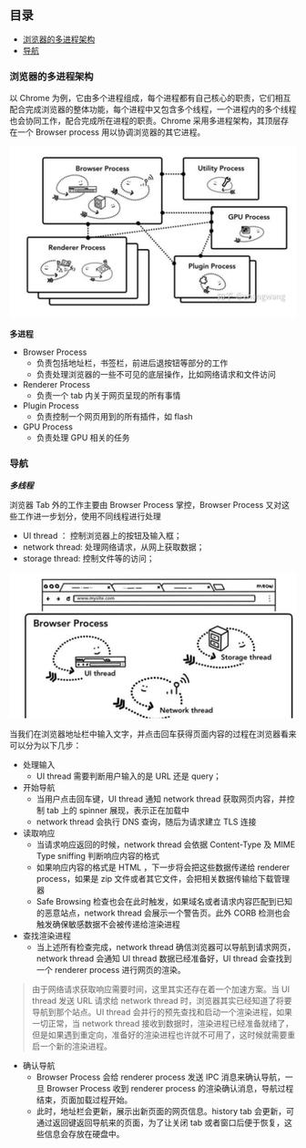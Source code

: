 ## 目录
- [浏览器的多进程架构](#浏览器的多进程架构)
- [导航](#导航)

### 浏览器的多进程架构

以 Chrome 为例，它由多个进程组成，每个进程都有自己核心的职责，它们相互配合完成浏览器的整体功能，每个进程中又包含多个线程，一个进程内的多个线程也会协同工作，配合完成所在进程的职责。Chrome 采用多进程架构，其顶层存在一个 Browser process 用以协调浏览器的其它进程。

![浏览器多进程架构](./image/浏览器多进程架构.jpg)

**多进程**

- Browser Process
  - 负责包括地址栏，书签栏，前进后退按钮等部分的工作
  - 负责处理浏览器的一些不可见的底层操作，比如网络请求和文件访问
- Renderer Process
  - 负责一个 tab 内关于网页呈现的所有事情
- Plugin Process
  - 负责控制一个网页用到的所有插件，如 flash
- GPU Process
  - 负责处理 GPU 相关的任务
  
### 导航

***多线程***

浏览器 Tab 外的工作主要由 Browser Process 掌控，Browser Process 又对这些工作进一步划分，使用不同线程进行处理

- UI thread ： 控制浏览器上的按钮及输入框；
- network thread: 处理网络请求，从网上获取数据；
- storage thread: 控制文件等的访问；

![主进程](./image/主进程.png)

当我们在浏览器地址栏中输入文字，并点击回车获得页面内容的过程在浏览器看来可以分为以下几步：
- 处理输入
  - UI thread 需要判断用户输入的是 URL 还是 query；
- 开始导航
  - 当用户点击回车键，UI thread 通知 network thread 获取网页内容，并控制 tab 上的 spinner 展现，表示正在加载中
  - network thread 会执行 DNS 查询，随后为请求建立 TLS 连接
- 读取响应
  - 当请求响应返回的时候，network thread 会依据 Content-Type 及 MIME Type sniffing 判断响应内容的格式
  - 如果响应内容的格式是 HTML ，下一步将会把这些数据传递给 renderer process，如果是 zip 文件或者其它文件，会把相关数据传输给下载管理器
  - Safe Browsing 检查也会在此时触发，如果域名或者请求内容匹配到已知的恶意站点，network thread 会展示一个警告页。此外 CORB 检测也会触发确保敏感数据不会被传递给渲染进程
- 查找渲染进程
  - 当上述所有检查完成，network thread 确信浏览器可以导航到请求网页，network thread 会通知 UI thread 数据已经准备好，UI thread 会查找到一个 renderer process 进行网页的渲染。
  
> 由于网络请求获取响应需要时间，这里其实还存在着一个加速方案。当 UI thread 发送 URL 请求给 network thread 时，浏览器其实已经知道了将要导航到那个站点。UI thread 会并行的预先查找和启动一个渲染进程，如果一切正常，当 network thread 接收到数据时，渲染进程已经准备就绪了，但是如果遇到重定向，准备好的渲染进程也许就不可用了，这时候就需要重启一个新的渲染进程。
- 确认导航
  - Browser Process 会给 renderer process 发送 IPC 消息来确认导航，一旦 Browser Process 收到 renderer process 的渲染确认消息，导航过程结束，页面加载过程开始。
  - 此时，地址栏会更新，展示出新页面的网页信息。history tab 会更新，可通过返回键返回导航来的页面，为了让关闭 tab 或者窗口后便于恢复，这些信息会存放在硬盘中。








 

